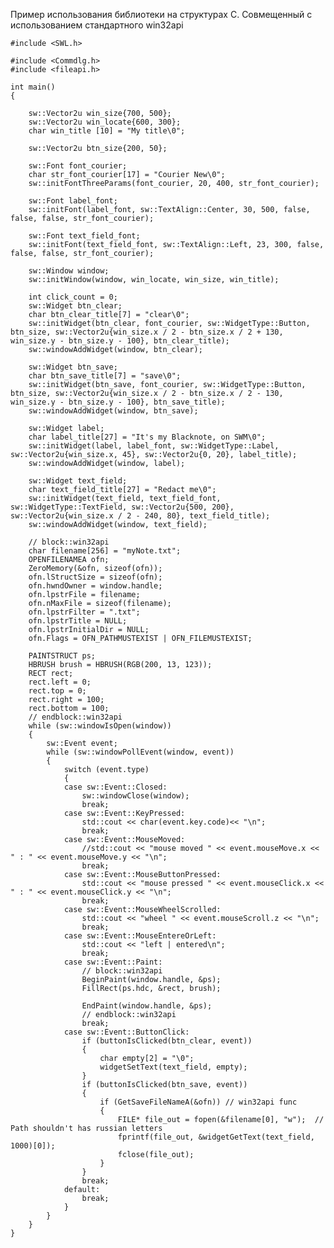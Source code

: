 Пример использования библиотеки на структурах C. Совмещенный с использованием стандартного win32api

	#include <SWL.h>

	#include <Commdlg.h>
	#include <fileapi.h>

	int main()
	{

		sw::Vector2u win_size{700, 500};
		sw::Vector2u win_locate{600, 300};
		char win_title [10] = "My title\0";

		sw::Vector2u btn_size{200, 50};

		sw::Font font_courier;
		char str_font_courier[17] = "Courier New\0";
		sw::initFontThreeParams(font_courier, 20, 400, str_font_courier);

		sw::Font label_font;
		sw::initFont(label_font, sw::TextAlign::Center, 30, 500, false, false, false, str_font_courier);

		sw::Font text_field_font;
		sw::initFont(text_field_font, sw::TextAlign::Left, 23, 300, false, false, false, str_font_courier);

		sw::Window window;
		sw::initWindow(window, win_locate, win_size, win_title);
		
		int click_count = 0;
		sw::Widget btn_clear;
		char btn_clear_title[7] = "clear\0";
		sw::initWidget(btn_clear, font_courier, sw::WidgetType::Button, btn_size, sw::Vector2u{win_size.x / 2 - btn_size.x / 2 + 130, win_size.y - btn_size.y - 100}, btn_clear_title);
		sw::windowAddWidget(window, btn_clear);
		
		sw::Widget btn_save;
		char btn_save_title[7] = "save\0";
		sw::initWidget(btn_save, font_courier, sw::WidgetType::Button, btn_size, sw::Vector2u{win_size.x / 2 - btn_size.x / 2 - 130, win_size.y - btn_size.y - 100}, btn_save_title);
		sw::windowAddWidget(window, btn_save);

		sw::Widget label;
		char label_title[27] = "It's my Blacknote, on SWM\0";
		sw::initWidget(label, label_font, sw::WidgetType::Label, sw::Vector2u{win_size.x, 45}, sw::Vector2u{0, 20}, label_title);
		sw::windowAddWidget(window, label);

		sw::Widget text_field;
		char text_field_title[27] = "Redact me\0";
		sw::initWidget(text_field, text_field_font, sw::WidgetType::TextField, sw::Vector2u{500, 200}, sw::Vector2u{win_size.x / 2 - 240, 80}, text_field_title);
		sw::windowAddWidget(window, text_field);

		// block::win32api
		char filename[256] = "myNote.txt";
		OPENFILENAMEA ofn;
		ZeroMemory(&ofn, sizeof(ofn));
		ofn.lStructSize = sizeof(ofn);
		ofn.hwndOwner = window.handle;
		ofn.lpstrFile = filename;
		ofn.nMaxFile = sizeof(filename);
		ofn.lpstrFilter = ".txt";
		ofn.lpstrTitle = NULL;
		ofn.lpstrInitialDir = NULL;
		ofn.Flags = OFN_PATHMUSTEXIST | OFN_FILEMUSTEXIST;

		PAINTSTRUCT ps;
		HBRUSH brush = HBRUSH(RGB(200, 13, 123));
		RECT rect;
		rect.left = 0;
		rect.top = 0;
		rect.right = 100;
		rect.bottom = 100;
		// endblock::win32api
		while (sw::windowIsOpen(window))
		{
			sw::Event event;
			while (sw::windowPollEvent(window, event))
			{
				switch (event.type)
				{
				case sw::Event::Closed:
					sw::windowClose(window);
					break;
				case sw::Event::KeyPressed:
					std::cout << char(event.key.code)<< "\n";
					break;
				case sw::Event::MouseMoved:
					//std::cout << "mouse moved " << event.mouseMove.x << " : " << event.mouseMove.y << "\n";
					break;
				case sw::Event::MouseButtonPressed:
					std::cout << "mouse pressed " << event.mouseClick.x << " : " << event.mouseClick.y << "\n";
					break;
				case sw::Event::MouseWheelScrolled:
					std::cout << "wheel " << event.mouseScroll.z << "\n";
					break;
				case sw::Event::MouseEntereOrLeft:
					std::cout << "left | entered\n";
					break;
				case sw::Event::Paint:
					// block::win32api
					BeginPaint(window.handle, &ps);
					FillRect(ps.hdc, &rect, brush);

					EndPaint(window.handle, &ps);
					// endblock::win32api
					break;
				case sw::Event::ButtonClick:
					if (buttonIsClicked(btn_clear, event))
					{
						char empty[2] = "\0";
						widgetSetText(text_field, empty);
					}
					if (buttonIsClicked(btn_save, event))
					{
						if (GetSaveFileNameA(&ofn)) // win32api func
						{
							FILE* file_out = fopen(&filename[0], "w");	// Path shouldn't has russian letters
							fprintf(file_out, &widgetGetText(text_field, 1000)[0]);
							fclose(file_out);
						}
					}
					break;
				default:
					break;
				}
			}
		}
	}
